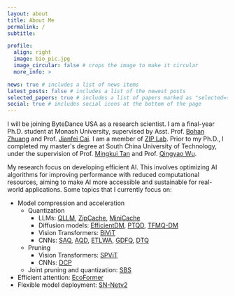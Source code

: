 ```yaml
---
layout: about
title: About Me
permalink: /
subtitle: 

profile:
  align: right
  image: bio_pic.jpg
  image_circular: false # crops the image to make it circular
  more_info: >

news: true # includes a list of news items
latest_posts: false # includes a list of the newest posts
selected_papers: true # includes a list of papers marked as "selected={true}"
social: true # includes social icons at the bottom of the page
---
```


I will be joining ByteDance USA as a research scientist. I am a final-year Ph.D. student at Monash University, supervised by Asst. Prof. [Bohan Zhuang](https://scholar.google.com/citations?user=DFuDBBwAAAAJ&hl=en) and Prof. [Jianfei Cai](https://scholar.google.com/citations?user=N6czCoUAAAAJ&hl=en). I am a member of [ZIP Lab](https://ziplab.github.io/). Prior to my Ph.D., I completed my master's degree at South China University of Technology, under the supervision of Prof. [Mingkui Tan](https://scholar.google.com.au/citations?user=EVsoTGkAAAAJ&hl=en) and Prof. [Qingyao Wu](https://scholar.google.com/citations?user=n6e_2IgAAAAJ&hl=en).

My research focus on developing efficient AI. This involves optimizing AI algorithms for improving performance with reduced computational resources, aiming to make AI more accessible and sustainable for real-world applications. Some topics that I currently focus on:
* Model compression and acceleration
  * Quantization
    * LLMs: [QLLM](https://arxiv.org/abs/2310.08041), [ZipCache](https://www.arxiv.org/abs/2405.14256), [MiniCache](https://arxiv.org/abs/2405.14366)
    * Diffusion models: [EfficientDM](https://arxiv.org/abs/2310.03270), [PTQD](https://arxiv.org/abs/2305.10657), [TFMQ-DM](https://arxiv.org/abs/2311.16503)
    * Vision Transformers: [BiViT](https://arxiv.org/abs/2211.07091)
    * CNNs: [SAQ](https://arxiv.org/abs/2111.12273), [AQD](https://openaccess.thecvf.com/content/CVPR2021/html/Chen_AQD_Towards_Accurate_Quantized_Object_Detection_CVPR_2021_paper.html), [ETLWA](https://ieeexplore.ieee.org/abstract/document/9454278), [GDFQ](https://link.springer.com/chapter/10.1007/978-3-030-58610-2_1), [DTQ](https://link.springer.com/chapter/10.1007/978-3-030-58598-3_37)
  * Pruning
    * Vision Transformers: [SPViT](https://arxiv.org/abs/2111.11802)
    * CNNs: [DCP](https://ieeexplore.ieee.org/document/9384353)
  * Joint pruning and quantization: [SBS](https://arxiv.org/abs/2101.04935)
* Efficient attention: [EcoFormer](https://arxiv.org/abs/2209.09004)
* Flexible model deployment: [SN-Netv2](https://arxiv.org/abs/2307.00154)